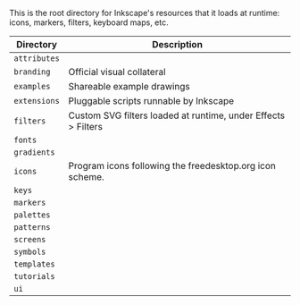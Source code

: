 This is the root directory for Inkscape's resources that it loads at runtime:
icons, markers, filters, keyboard maps, etc.

| Directory    | Description |
|--------------|-------------|
| `attributes` | |
| `branding`   | Official visual collateral |
| `examples`   | Shareable example drawings |
| `extensions` | Pluggable scripts runnable by Inkscape |
| `filters`    | Custom SVG filters loaded at runtime, under Effects > Filters |
| `fonts`      | |
| `gradients`  | |
| `icons`      | Program icons following the freedesktop.org icon scheme. |
| `keys`       | |
| `markers`    | |
| `palettes`   | |
| `patterns`   | |
| `screens`    | |
| `symbols`    | |
| `templates`  | |
| `tutorials`  | |
| `ui`         | |

